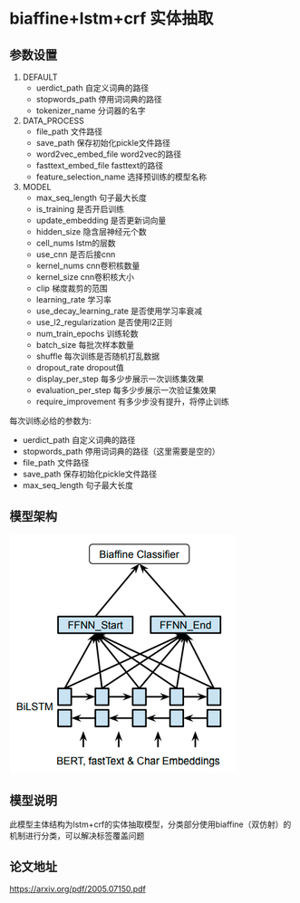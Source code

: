 # biaffine+lstm+crf 实体抽取
## 参数设置
1. DEFAULT
    - uerdict_path 自定义词典的路径
    - stopwords_path 停用词词典的路径
    - tokenizer_name 分词器的名字
2. DATA_PROCESS
    - file_path 文件路径
    - save_path 保存初始化pickle文件路径
    - word2vec_embed_file word2vec的路径
    - fasttext_embed_file fasttext的路径
    - feature_selection_name 选择预训练的模型名称
3. MODEL
    - max_seq_length 句子最大长度
    - is_training 是否开启训练
    - update_embedding 是否更新词向量
    - hidden_size 隐含层神经元个数
    - cell_nums lstm的层数
    - use_cnn 是否后接cnn
    - kernel_nums cnn卷积核数量
    - kernel_size cnn卷积核大小
    - clip 梯度裁剪的范围
    - learning_rate 学习率
    - use_decay_learning_rate 是否使用学习率衰减
    - use_l2_regularization 是否使用l2正则
    - num_train_epochs 训练轮数
    - batch_size 每批次样本数量
    - shuffle 每次训练是否随机打乱数据
    - dropout_rate dropout值
    - display_per_step 每多少步展示一次训练集效果
    - evaluation_per_step 每多少步展示一次验证集效果
    - require_improvement 有多少步没有提升，将停止训练  
    
每次训练必给的参数为:
* uerdict_path 自定义词典的路径
* stopwords_path 停用词词典的路径（这里需要是空的）
* file_path 文件路径
* save_path 保存初始化pickle文件路径
* max_seq_length 句子最大长度
## 模型架构
![alt biaffine](./img/biaffine.png)
## 模型说明
此模型主体结构为lstm+crf的实体抽取模型，分类部分使用biaffine（双仿射）的机制进行分类，可以解决标签覆盖问题
## 论文地址
https://arxiv.org/pdf/2005.07150.pdf